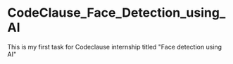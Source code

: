# CodeClause_Face_Detection_using_AI
This is my first task for Codeclause internship titled "Face detection using AI"
